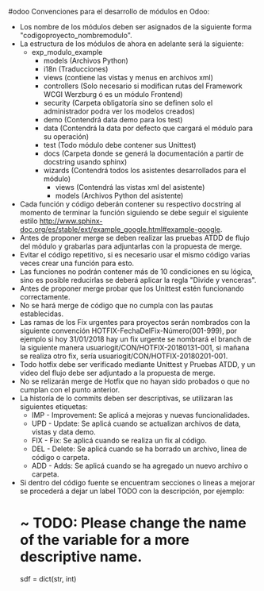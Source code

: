 #odoo
Convenciones para el desarrollo de módulos en Odoo:
- Los nombre de los módulos deben ser asignados de la siguiente forma "codigoproyecto_nombremodulo".
- La estructura de los módulos de ahora en adelante será la siguiente:
	* exp_modulo_example
		* models (Archivos Python)
		* i18n  (Traducciones)
		* views (contiene las vistas y menus en archivos xml)
		* controllers (Solo necesario si modifican rutas del Framework WCGI Werzburg ó es un módulo Frontend)
		* security (Carpeta obligatoría sino se definen solo el administrador podra ver los modelos creados)
		* demo (Contendrá data demo para los test)
		* data (Contendrá la data por defecto que cargará el módulo para su operación)
		* test (Todo módulo debe contener sus Unittest)
		* docs (Carpeta donde se generá la documentación a partir de docstring usando sphinx)
		* wizards (Contendrá todos los asistentes desarrollados para el módulo)
			* views (Contendrá las vistas xml del asistente)
			* models (Archivos Python del asistente)
- Cada función y código deberán contener su respectivo docstring al momento de terminar la función siguiendo
se debe seguir el siguiente estilo http://www.sphinx-doc.org/es/stable/ext/example_google.html#example-google.
- Antes de proponer merge se deben realizar las pruebas ATDD de flujo del módulo y grabarlas para adjuntarlas con
la propuesta de merge.
- Evitar el código repetitivo, si es necesario usar el mismo código varias veces crear una función para esto.
- Las funciones no podrán contener más de 10 condiciones en su lógica, sino es posible reducirlas se deberá aplicar la regla
"Divide y venceras".
- Antes de proponer merge probar que los Unittest estén funcionando correctamente.
- No se hará merge de código que no cumpla con las pautas establecidas.
- Las ramas de los Fix urgentes para proyectos serán nombrados con la siguiente convención HOTFIX-FechaDelFix-Número(001-999), por ejemplo
si hoy 31/01/2018 hay un fix urgente se nombrará el branch de la siguiente manera usuariogit/CON/HOTFIX-20180131-001, si mañana se realiza otro fix,
sería usuariogit/CON/HOTFIX-20180201-001.
- Todo hotfix debe ser verificado mediante Unittest y Pruebas ATDD, y un video del flujo debe ser adjuntado a la propuesta de merge.
- No se relizarán merge de Hotfix que no hayan sido probados o que no cumplan con el punto anterior.
- La historía de lo commits deben ser descriptivas, se utilizaran las siguientes etiquetas:
	* IMP - Improvement: Se aplicá a mejoras y nuevas funcionalidades.
	* UPD - Update: Se aplicá cuando se actualizan archivos de data, vistas y data demo.
	* FIX - Fix: Se aplicá cuando se realiza un fix al código.
	* DEL - Delete: Se aplicá cuando se ha borrado un archivo, linea de código o carpeta.
	* ADD - Adds: Se aplicá cuando se ha agregado un nuevo archivo o carpeta.
- Si dentro del código fuente se encuentram secciones o lineas a mejorar se procederá a dejar un label TODO con la descripción, por ejemplo:
	# ~ TODO: Please change the name of the variable for a more descriptive name.
	sdf = dict(str, int)

